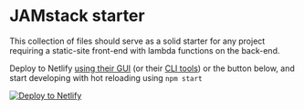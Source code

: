 # JAMstack starter

This collection of files should serve as a solid starter for any project requiring a static-site front-end with lambda functions on the back-end.

Deploy to Netlify [using their GUI](https://app.netlify.com/) (or their [CLI tools](https://cli.netlify.com/)) or the button below, and start developing with hot reloading using `npm start`

[![Deploy to Netlify](https://www.netlify.com/img/deploy/button.svg)](https://app.netlify.com/start/deploy?repository=https://github.com/aliblackwell/jamstack-starter&stack=cms)